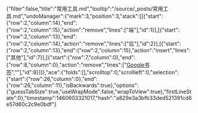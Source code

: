 {"filter":false,"title":"常用工具.md","tooltip":"/source/_posts/常用工具.md","undoManager":{"mark":3,"position":3,"stack":[[{"start":{"row":2,"column":14},"end":{"row":2,"column":15},"action":"remove","lines":["端"],"id":1}],[{"start":{"row":2,"column":13},"end":{"row":2,"column":14},"action":"remove","lines":["后"],"id":2}],[{"start":{"row":2,"column":13},"end":{"row":2,"column":15},"action":"insert","lines":["其他"],"id":7}],[{"start":{"row":7,"column":0},"end":{"row":8,"column":0},"action":"remove","lines":["[Google书签](http://zaozaool.github.io/bookmarks.html)",""],"id":8}]]},"ace":{"folds":[],"scrolltop":0,"scrollleft":0,"selection":{"start":{"row":26,"column":0},"end":{"row":26,"column":11},"isBackwards":true},"options":{"guessTabSize":true,"useWrapMode":false,"wrapToView":true},"firstLineState":0},"timestamp":1460603321017,"hash":"a829e3a3bfb33ded521391cd6e57d60c2c9e0bdf"}